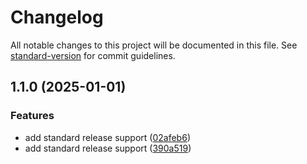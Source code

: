 # Changelog

All notable changes to this project will be documented in this file. See [standard-version](https://github.com/conventional-changelog/standard-version) for commit guidelines.

## 1.1.0 (2025-01-01)


### Features

* add standard release support ([02afeb6](https://github.com/annalhq/gameDev/commit/02afeb6368f0a3a05ff74207299e1dca61393b71))
* add standard release support ([390a519](https://github.com/annalhq/gameDev/commit/390a519b4a2569b039f38614fff6def938d20678))
